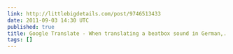 ```yaml
---
link: http://littlebigdetails.com/post/9746513433
date: 2011-09-03 14:30 UTC
published: true
title: Google Translate - When translating a beatbox sound in German,...
tags: []
---
```



